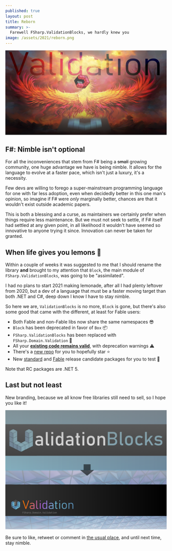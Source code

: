 ```yaml
---
published: true
layout: post
title: Reborn
summary: >-
  Farewell FSharp.ValidationBlocks, we hardly knew you
image: /assets/2021/reborn.png
---
```


![splash](/assets/2021/reborn.png)

## F#: Nimble isn't optional

For all the inconveniences that stem from F# being a <s>small</s> growing community, one huge advantage we have is being nimble. It allows for the language to evolve at a faster pace, which isn't just a luxury, it's a necessity.

Few devs are willing to forego a super-mainstream programming language for one with far less adoption, even when decidedly better in this one man's opinion, so imagine if F# were *only* marginally better, chances are that it wouldn't exist outside academic papers.

This is both a blessing and a curse, as maintainers we certainly prefer when things require less maintenance. But we must not seek to settle, if F# itself had settled at any given point, in all likelihood it wouldn't have seemed so innovative to anyone trying it since. Innovation can never be taken for granted.

## When life gives you lemons 🍋

Within a couple of weeks it was suggested to me that I should rename the library **and** brought to my attention that `Block`, the main module of `FSharp.ValidationBlocks`, was going to be "assimilated".

I had no plans to start 2021 making lemonade, after all I had plenty leftover from 2020, but a dev of a language that must be a faster moving target than both .NET and C#, deep down I know I have to stay nimble.

So here we are, `ValidationBlocks` is no more, `Block` is gone, but there's also some good that came with the different, at least for Fable users:

- Both Fable and non-Fable libs now share the same namespaces 😎
- `Block` has been deprecated in favor of `Box` 📦
- `FSharp.ValidationBlocks` has been replaced with `FSharp.Domain.Validation` 🎊
- All your **<u>existing code remains valid</u>**, with deprecation warnings ⚠
- There's a [new repo](https://github.com/lfr/FSharp.Domain.Validation) for you to hopefully star ⭐
- New [standard](https://www.nuget.org/packages/FSharp.Domain.Validation/0.9.78-rc2) and [Fable](https://www.nuget.org/packages/FSharp.Domain.Validation.Fable/0.9.78-rc2) release candidate packages for you to test 🧪

Note that RC packages are .NET 5.

## Last but not least

New branding, because we all know free libraries still need to sell, so I hope you like it!

<p align="center">

  ![oldnew](/assets/2021/oldnew.png)

</p>
  
Be sure to like, retweet or comment in [the usual place](), and until next time, stay nimble.